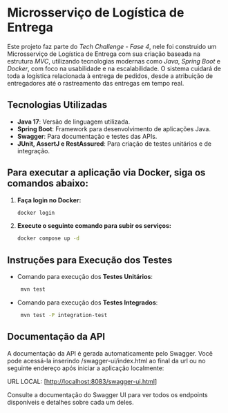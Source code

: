 #  Microsserviço de Logística de Entrega

Este projeto faz parte do *Tech Challenge - Fase 4*, nele foi construido um Microsserviço de Logística de Entrega com sua criação baseada na estrutura *MVC*, utilizando tecnologias modernas como *Java*, *Spring Boot* e *Docker*, com foco na usabilidade e na escalabilidade. O sistema cuidará de toda a logística relacionada à entrega de pedidos, desde a atribuição de entregadores até o rastreamento das entregas em tempo real.

## Tecnologias Utilizadas

- **Java 17**: Versão de linguagem utilizada.
- **Spring Boot**: Framework para desenvolvimento de aplicações Java.
- **Swagger**: Para documentação e testes das APIs.
- **JUnit, AssertJ e RestAssured**: Para criação de testes unitários e de integração.

## Para executar a aplicação via Docker, siga os comandos abaixo:

1. **Faça login no Docker:**
   ```bash
   docker login
    ```
2. **Execute o seguinte comando para subir os serviços:**
     ```bash
    docker compose up -d
    ```
## Instruções para Execução dos Testes

- Comando para execução dos **Testes Unitários**:
   ```bash
    mvn test
    ```
- Comando para execução dos **Testes Integrados**:
   ```bash
    mvn test -P integration-test
    ```

## Documentação da API

A documentação da API é gerada automaticamente pelo Swagger. Você pode acessá-la inserindo /swagger-ui/index.html ao final da url ou no seguinte endereço após iniciar a aplicação localmente:

URL LOCAL: [[http://localhost:8083/swagger-ui.html](http://localhost:8083/swagger-ui.html)]

Consulte a documentação do Swagger UI para ver todos os endpoints disponíveis e detalhes sobre cada um deles.

